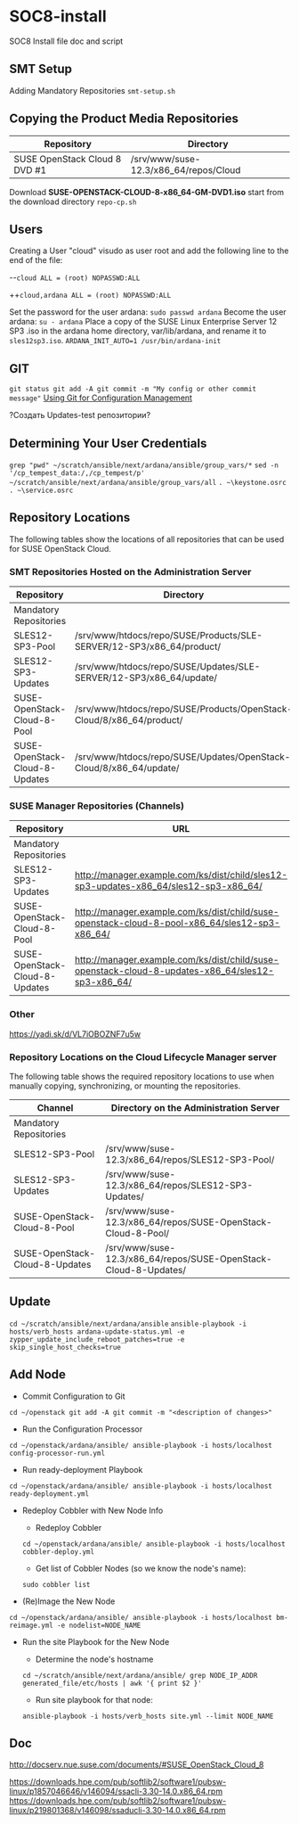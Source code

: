 # SOC8-install
SOC8 Install file doc and script
## SMT Setup
Adding Mandatory Repositories
`smt-setup.sh`
## Copying the Product Media Repositories
|Repository|Directory|
|----------|---------|
|SUSE OpenStack Cloud 8 DVD #1|/srv/www/suse-12.3/x86_64/repos/Cloud|

Download **SUSE-OPENSTACK-CLOUD-8-x86_64-GM-DVD1.iso**
start from the download directory `repo-cp.sh`

## Users
Creating a User "cloud"
visudo as user root and add the following line to the end of the file:

--`cloud ALL = (root) NOPASSWD:ALL`

++`cloud,ardana ALL = (root) NOPASSWD:ALL`

Set the password for the user ardana:
`sudo passwd ardana`
Become the user ardana:
`su - ardana`
Place a copy of the SUSE Linux Enterprise Server 12 SP3 .iso in the ardana home directory, var/lib/ardana, and rename it to `sles12sp3.iso`.
`ARDANA_INIT_AUTO=1 /usr/bin/ardana-init`

## GIT
`git status
git add -A
git commit -m "My config or other commit message"`
[Using Git for Configuration Management](https://www.suse.com/documentation/suse-openstack-cloud-8/book_install/data/updating-configuration-including-default-config.html)

?Создать Updates-test репозитории?

## Determining Your User Credentials
`grep "pwd" ~/scratch/ansible/next/ardana/ansible/group_vars/*`
`sed -n '/cp_tempest_data:/,/cp_tempest/p' ~/scratch/ansible/next/ardana/ansible/group_vars/all`
`. ~\keystone.osrc`
`. ~\service.osrc`

## Repository Locations
The following tables show the locations of all repositories that can be used for SUSE OpenStack Cloud.

### SMT Repositories Hosted on the Administration Server

|Repository|Directory|
|----------|---------|
|Mandatory Repositories||
|SLES12-SP3-Pool|/srv/www/htdocs/repo/SUSE/Products/SLE-SERVER/12-SP3/x86_64/product/|
|SLES12-SP3-Updates|/srv/www/htdocs/repo/SUSE/Updates/SLE-SERVER/12-SP3/x86_64/update/|
|SUSE-OpenStack-Cloud-8-Pool|/srv/www/htdocs/repo/SUSE/Products/OpenStack-Cloud/8/x86_64/product/|
|SUSE-OpenStack-Cloud-8-Updates|/srv/www/htdocs/repo/SUSE/Updates/OpenStack-Cloud/8/x86_64/update/|

### SUSE Manager Repositories (Channels)

|Repository|URL|
|----------|---|
|Mandatory Repositories||
|SLES12-SP3-Updates|http://manager.example.com/ks/dist/child/sles12-sp3-updates-x86_64/sles12-sp3-x86_64/|
|SUSE-OpenStack-Cloud-8-Pool|http://manager.example.com/ks/dist/child/suse-openstack-cloud-8-pool-x86_64/sles12-sp3-x86_64/|
|SUSE-OpenStack-Cloud-8-Updates|http://manager.example.com/ks/dist/child/suse-openstack-cloud-8-updates-x86_64/sles12-sp3-x86_64/|

### Other
https://yadi.sk/d/VL7iOBOZNF7u5w

### Repository Locations on the Cloud Lifecycle Manager server
The following table shows the required repository locations to use when manually copying, synchronizing, or mounting the repositories.

|Channel|Directory on the Administration Server|
|-------|--------------------------------------|
|Mandatory Repositories||
|SLES12-SP3-Pool|/srv/www/suse-12.3/x86_64/repos/SLES12-SP3-Pool/|
|SLES12-SP3-Updates|/srv/www/suse-12.3/x86_64/repos/SLES12-SP3-Updates/|
|SUSE-OpenStack-Cloud-8-Pool|/srv/www/suse-12.3/x86_64/repos/SUSE-OpenStack-Cloud-8-Pool/|
|SUSE-OpenStack-Cloud-8-Updates|/srv/www/suse-12.3/x86_64/repos/SUSE-OpenStack-Cloud-8-Updates/|

## Update

`cd ~/scratch/ansible/next/ardana/ansible`
`ansible-playbook -i hosts/verb_hosts ardana-update-status.yml -e zypper_update_include_reboot_patches=true -e skip_single_host_checks=true`

## Add Node

- Commit Configuration to Git

`cd ~/openstack
git add -A
git commit -m "<description of changes>"`

- Run the Configuration Processor

`cd ~/openstack/ardana/ansible/
ansible-playbook -i hosts/localhost config-processor-run.yml`

- Run ready-deployment Playbook

`cd ~/openstack/ardana/ansible/
ansible-playbook -i hosts/localhost ready-deployment.yml`

- Redeploy Cobbler with New Node Info

  - Redeploy Cobbler

  `cd ~/openstack/ardana/ansible/
   ansible-playbook -i hosts/localhost cobbler-deploy.yml`

  - Get list of Cobbler Nodes (so we know the node's name):

  `sudo cobbler list`

- (Re)Image the New Node

`cd ~/openstack/ardana/ansible/
ansible-playbook -i hosts/localhost bm-reimage.yml -e nodelist=NODE_NAME`

- Run the site Playbook for the New Node

  - Determine the node's hostname

  `cd ~/scratch/ansible/next/ardana/ansible/
  grep NODE_IP_ADDR generated_file/etc/hosts | awk '{ print $2 }'`

  - Run site playbook for that node:

  `ansible-playbook -i hosts/verb_hosts site.yml --limit NODE_NAME`

## Doc
http://docserv.nue.suse.com/documents/#SUSE_OpenStack_Cloud_8

https://downloads.hpe.com/pub/softlib2/software1/pubsw-linux/p1857046646/v146094/ssacli-3.30-14.0.x86_64.rpm
https://downloads.hpe.com/pub/softlib2/software1/pubsw-linux/p219801368/v146098/ssaducli-3.30-14.0.x86_64.rpm
